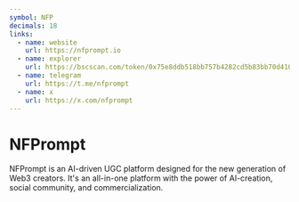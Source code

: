 ```yaml
---
symbol: NFP
decimals: 18
links:
  - name: website
    url: https://nfprompt.io
  - name: explorer
    url: https://bscscan.com/token/0x75e8ddb518bb757b4282cd5b83bb70d4101d12fb
  - name: telegram
    url: https://t.me/nfprompt
  - name: x
    url: https://x.com/nfprompt
---
```


# NFPrompt

NFPrompt is an AI-driven UGC platform designed for the new generation of Web3 creators. It's an all-in-one platform with the power of AI-creation, social community, and commercialization.
